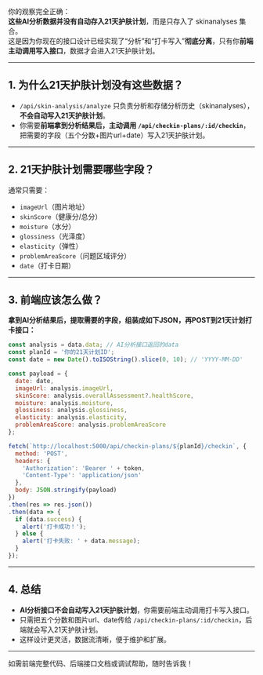 你的观察完全正确：  
**这些AI分析数据并没有自动存入21天护肤计划**，而是只存入了 skinanalyses 集合。  
这是因为你现在的接口设计已经实现了“分析”和“打卡写入”**彻底分离**，只有你**前端主动调用写入接口**，数据才会进入21天护肤计划。

---

## 1. 为什么21天护肤计划没有这些数据？

- `/api/skin-analysis/analyze` 只负责分析和存储分析历史（skinanalyses），**不会自动写入21天护肤计划**。
- 你需要**前端拿到分析结果后，主动调用 `/api/checkin-plans/:id/checkin`**，把需要的字段（五个分数+图片url+date）写入21天护肤计划。

---

## 2. 21天护肤计划需要哪些字段？

通常只需要：
- `imageUrl`（图片地址）
- `skinScore`（健康分/总分）
- `moisture`（水分）
- `glossiness`（光泽度）
- `elasticity`（弹性）
- `problemAreaScore`（问题区域评分）
- `date`（打卡日期）

---

## 3. 前端应该怎么做？

**拿到AI分析结果后，提取需要的字段，组装成如下JSON，再POST到21天计划打卡接口：**

```js
const analysis = data.data; // AI分析接口返回的data
const planId = '你的21天计划ID';
const date = new Date().toISOString().slice(0, 10); // 'YYYY-MM-DD'

const payload = {
  date: date,
  imageUrl: analysis.imageUrl,
  skinScore: analysis.overallAssessment?.healthScore,
  moisture: analysis.moisture,
  glossiness: analysis.glossiness,
  elasticity: analysis.elasticity,
  problemAreaScore: analysis.problemAreaScore
};

fetch(`http://localhost:5000/api/checkin-plans/${planId}/checkin`, {
  method: 'POST',
  headers: {
    'Authorization': 'Bearer ' + token,
    'Content-Type': 'application/json'
  },
  body: JSON.stringify(payload)
})
.then(res => res.json())
.then(data => {
  if (data.success) {
    alert('打卡成功！');
  } else {
    alert('打卡失败: ' + data.message);
  }
});
```

---

## 4. 总结

- **AI分析接口不会自动写入21天护肤计划**，你需要前端主动调用打卡写入接口。
- 只需把五个分数和图片url、date传给 `/api/checkin-plans/:id/checkin`，后端就会写入21天护肤计划。
- 这样设计更灵活，数据流清晰，便于维护和扩展。

---

如需前端完整代码、后端接口文档或调试帮助，随时告诉我！
